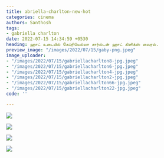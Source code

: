 ```yaml
---
title: abriella-charlton-new-hot
categories: cinema
authors: Santhosh
tags:
- gabriella charlton
date: 2022-07-15 14:34:59 +0530
heading: ஹாட் உடையில் கேப்ரியெல்லா சார்ல்டன் ஹாட் கிளிக்ஸ் வைரல்.
preview_image: "/images/2022/07/15/gaby-png.jpeg"
image_uploader:
- "/images/2022/07/15/gabriellacharlton8-jpg.jpeg"
- "/images/2022/07/15/gabriellacharlton6-jpg.jpeg"
- "/images/2022/07/15/gabriellacharlton4-jpg.jpeg"
- "/images/2022/07/15/gabriellacharlton2-jpg.jpeg"
- "/images/2022/07/15/gabriellacharlton66-jpg.jpeg"
- "/images/2022/07/15/gabriellacharlton22-jpg.jpeg"
code: ''

---
```

![](/images/2022/07/15/gabriellacharlton8-jpg.jpeg)

![](/images/2022/07/15/gabriellacharlton4-jpg.jpeg)

![](/images/2022/07/15/gabriellacharlton2-jpg.jpeg)

![](/images/2022/07/15/gabriellacharlton6-jpg.jpeg)
